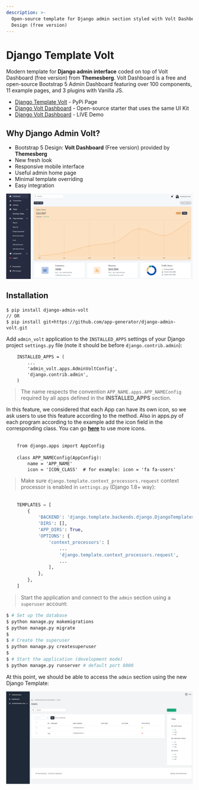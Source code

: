 ```yaml
---
description: >-
  Open-source template for Django admin section styled with Volt Dashboard
  Design (free version)
---
```


# Django Template Volt

Modern template for **Django admin interface** coded on top of Volt Dashboard (free version) from **Themesberg**. Volt Dashboard is a free and open-source Bootstrap 5 Admin Dashboard featuring over 100 components, 11 example pages, and 3 plugins with Vanilla JS.

* [Django Template Volt](https://pypi.org/project/django-admin-volt/) - PyPi Page
* [Django Volt Dashboard](https://appseed.us/admin-dashboards/django-dashboard-volt) - Open-source starter that uses the same UI Kit
* [Django Volt Dashboard](https://django-volt-dashboard.appseed-srv1.com) - LIVE Demo&#x20;

## Why Django Admin Volt?

* Bootstrap 5 Design: **Volt Dashboard** (Free version) provided by **Themesberg**
* New fresh look
* Responsive mobile interface
* Useful admin home page
* Minimal template overriding
* Easy integration

![Django Template Volt - Free Admin Theme ](<../../.gitbook/assets/image (12).png>)


## Installation

```
$ pip install django-admin-volt
// OR
$ pip install git+https://github.com/app-generator/django-admin-volt.git 
```

Add `admin_volt` application to the `INSTALLED_APPS` settings of your Django project `settings.py` file (note it should be before `django.contrib.admin`):

```
    INSTALLED_APPS = (
        ...
        'admin_volt.apps.AdminVoltConfig',
        'django.contrib.admin',
    ) 
```

> The name respects the convention `APP_NAME.apps.APP_NAMEConfig` required by all apps defined in the  **INSTALLED\_APPS** section.

In this feature, we considered that each App can have its own icon, so we ask users to use this feature according to the method. Also in apps.py of each program according to the example add the icon field in the corresponding class. You can go [**here**](https://fontawesome.com/v4.7/icons/) to use more icons.

```

    from django.apps import AppConfig

    class APP_NAMEConfig(AppConfig):
        name = 'APP_NAME'
        icon = 'ICON_CLASS'  # for example: icon = 'fa fa-users'

```

> Make sure `django.template.context_processors.request` context processor is enabled in `settings.py` (Django 1.8+ way):

```python

    TEMPLATES = [
        {
            'BACKEND': 'django.template.backends.django.DjangoTemplates',
            'DIRS': [],
            'APP_DIRS': True,
            'OPTIONS': {
                'context_processors': [
                    ...
                    'django.template.context_processors.request',
                    ...
                ],
            },
        },
    ]

```

> Start the application and connect to the `admin` section using a `superuser` account:

```bash
$ # Set up the database
$ python manage.py makemigrations
$ python manage.py migrate
$
$ # Create the superuser
$ python manage.py createsuperuser
$
$ # Start the application (development mode)
$ python manage.py runserver # default port 8000
```

At this point, we should be able to access the `admin` section using the new Django Template:&#x20;

![Django Template Volt - Edit Users Page](<../../.gitbook/assets/image (13).png>)
